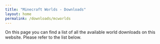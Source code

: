 ```yaml
---
title: "Minecraft Worlds - Downloads"
layout: home
permalink: /downloads/mcworlds
---
```


On this page you can find a list of all the available world downloads on this website. Please refer to the list below.